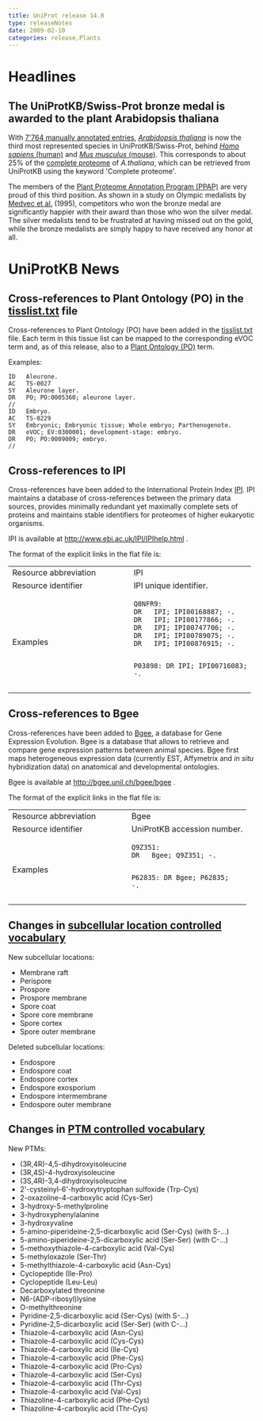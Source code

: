 ```yaml
---
title: UniProt release 14.8
type: releaseNotes
date: 2009-02-10
categories: release,Plants
---
```


# Headlines

## The UniProtKB/Swiss-Prot bronze medal is awarded to the plant Arabidopsis thaliana

With [7'764 manually annotated entries](http://www.uniprot.org/uniprotkb?query=taxonomy_id:3702+AND+reviewed:yes), [_Arabidopsis thaliana_](http://www.uniprot.org/taxonomy/3702) is now the third most represented species in UniProtKB/Swiss-Prot, behind [_Homo sapiens_ (human)](http://www.uniprot.org/uniprotkb?query=taxonomy_id:9606+AND+reviewed:yes) and [_Mus musculus_ (mouse)](http://www.uniprot.org/uniprotkb?query=taxonomy_id:10090+AND+reviewed:yes). This corresponds to about 25% of the [complete proteome](http://www.uniprot.org/uniprotkb?query=taxonomy_id:3702+AND+keyword:181) of _A.thaliana_, which can be retrieved from UniProtKB using the keyword 'Complete proteome'.

The members of the [Plant Proteome Annotation Program (PPAP)](http://www.uniprot.org/help/Plants) are very proud of this third position. As shown in a study on Olympic medalists by [Medvec et al.](http://view.ncbi.nlm.nih.gov/pubmed/7473022) (1995), competitors who won the bronze medal are significantly happier with their award than those who won the silver medal. The silver medalists tend to be frustrated at having missed out on the gold, while the bronze medalists are simply happy to have received any honor at all.

# UniProtKB News

## Cross-references to Plant Ontology (PO) in the [tisslist.txt](https://ftp.uniprot.org/pub/databases/uniprot/current_release/knowledgebase/complete/docs/tisslist) file

Cross-references to Plant Ontology (PO) have been added in the [tisslist.txt](https://ftp.uniprot.org/pub/databases/uniprot/current_release/knowledgebase/complete/docs/tisslist) file. Each term in this tissue list can be mapped to the corresponding eVOC term and, as of this release, also to a [Plant Ontology (PO)](http://www.plantontology.org/) term.

Examples:

    ID   Aleurone.
    AC   TS-0027
    SY   Aleurone layer.
    DR   PO; PO:0005360; aleurone layer.
    //
    ID   Embryo.
    AC   TS-0229
    SY   Embryonic; Embryonic tissue; Whole embryo; Parthenogenote.
    DR   eVOC; EV:0300001; development-stage: embryo.
    DR   PO; PO:0009009; embryo.
    //

## Cross-references to IPI

Cross-references have been added to the International Protein Index [IPI](http://www.ebi.ac.uk/IPI/IPIhelp.html). IPI maintains a database of cross-references between the primary data sources, provides minimally redundant yet maximally complete sets of proteins and maintains stable identifiers for proteomes of higher eukaryotic organisms.

IPI is available at <http://www.ebi.ac.uk/IPI/IPIhelp.html> .

The format of the explicit links in the flat file is:

<table><colgroup><col style="width: 50%" /><col style="width: 50%" /></colgroup><tbody><tr class="odd"><td>Resource abbreviation</td><td>IPI</td></tr><tr class="even"><td>Resource identifier</td><td>IPI unique identifier.</td></tr><tr class="odd"><td>Examples</td><td><pre><code>Q8NFR9:
DR   IPI; IPI00168887; -.
DR   IPI; IPI00177866; -.
DR   IPI; IPI00747706; -.
DR   IPI; IPI00789075; -.
DR   IPI; IPI00876915; -.

P03898:
DR IPI; IPI00716083; -.</code></pre></td></tr></tbody></table>

## Cross-references to Bgee

Cross-references have been added to [Bgee](http://bgee.unil.ch/bgee/bgee), a database for Gene Expression Evolution. Bgee is a database that allows to retrieve and compare gene expression patterns between animal species. Bgee first maps heterogeneous expression data (currently EST, Affymetrix and _in situ_ hybridization data) on anatomical and developmental ontologies.

Bgee is available at <http://bgee.unil.ch/bgee/bgee> .

The format of the explicit links in the flat file is:

<table><colgroup><col style="width: 50%" /><col style="width: 50%" /></colgroup><tbody><tr class="odd"><td>Resource abbreviation</td><td>Bgee</td></tr><tr class="even"><td>Resource identifier</td><td>UniProtKB accession number.</td></tr><tr class="odd"><td>Examples</td><td><pre><code>Q9Z351:
DR   Bgee; Q9Z351; -.

P62835:
DR Bgee; P62835; -.</code></pre></td></tr></tbody></table>

## Changes in [subcellular location controlled vocabulary](https://ftp.uniprot.org/pub/databases/uniprot/current_release/knowledgebase/complete/docs/subcell)

New subcellular locations:

- Membrane raft
- Perispore
- Prospore
- Prospore membrane
- Spore coat
- Spore core membrane
- Spore cortex
- Spore outer membrane

Deleted subcellular locations:

- Endospore
- Endospore coat
- Endospore cortex
- Endospore exosporium
- Endospore intermembrane
- Endospore outer membrane

## Changes in [PTM controlled vocabulary](https://ftp.uniprot.org/pub/databases/uniprot/current_release/knowledgebase/complete/docs/ptmlist)

New PTMs:

- (3R,4R)-4,5-dihydroxyisoleucine
- (3R,4S)-4-hydroxyisoleucine
- (3S,4R)-3,4-dihydroxyisoleucine
- 2'-cysteinyl-6'-hydroxytryptophan sulfoxide (Trp-Cys)
- 2-oxazoline-4-carboxylic acid (Cys-Ser)
- 3-hydroxy-5-methylproline
- 3-hydroxyphenylalanine
- 3-hydroxyvaline
- 5-amino-piperideine-2,5-dicarboxylic acid (Ser-Cys) (with S-...)
- 5-amino-piperideine-2,5-dicarboxylic acid (Ser-Ser) (with C-...)
- 5-methoxythiazole-4-carboxylic acid (Val-Cys)
- 5-methyloxazole (Ser-Thr)
- 5-methylthiazole-4-carboxylic acid (Asn-Cys)
- Cyclopeptide (Ile-Pro)
- Cyclopeptide (Leu-Leu)
- Decarboxylated threonine
- N6-(ADP-ribosyl)lysine
- O-methylthreonine
- Pyridine-2,5-dicarboxylic acid (Ser-Cys) (with S-...)
- Pyridine-2,5-dicarboxylic acid (Ser-Ser) (with C-...)
- Thiazole-4-carboxylic acid (Asn-Cys)
- Thiazole-4-carboxylic acid (Cys-Cys)
- Thiazole-4-carboxylic acid (Ile-Cys)
- Thiazole-4-carboxylic acid (Phe-Cys)
- Thiazole-4-carboxylic acid (Pro-Cys)
- Thiazole-4-carboxylic acid (Ser-Cys)
- Thiazole-4-carboxylic acid (Thr-Cys)
- Thiazole-4-carboxylic acid (Val-Cys)
- Thiazoline-4-carboxylic acid (Phe-Cys)
- Thiazoline-4-carboxylic acid (Thr-Cys)
